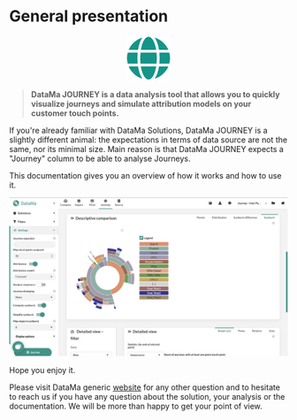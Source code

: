 # General presentation

<center><img src="journey/Images/DataMa-JOURNEY-Logo-2.png" alt="logo journey" /></center>

  > **DataMa JOURNEY is a data analysis tool that allows you to quickly visualize journeys and simulate attribution models on your customer touch points.**

If you're already familiar with DataMa Solutions, DataMa JOURNEY is a slightly different animal: the expectations in terms of data source are not the same, nor its minimal size. Main reason is that DataMa JOURNEY expects a "Journey" column to be able to analyse Journeys.

This documentation gives you an overview of how it works and how to use it.

![journey_homepage](Images/journey.png)

Hope you enjoy it.

Please visit DataMa generic [website](https://datama.fr/lets-talk/) for any other question and to hesitate to reach us if you have any question about the solution, your analysis or the documentation. We will be more than happy to get your point of view.
